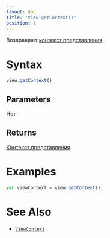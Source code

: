 ```yaml
---
layout: doc
title: "View.getContext()"
position: 1
---
```


Возвращает [контекст представления](../../Context/).

# Syntax

```js
view.getContext()
```

## Parameters

Нет

## Returns

[Контекст представления](../../Context/).

# Examples

```js
var viewContext = view.getContext();
```

# See Also

* [`ViewContext`](../../Context/)
